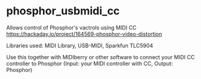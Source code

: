 # phosphor_usbmidi_cc
Allows control of Phosphor's vactrols using MIDI CC
https://hackaday.io/project/164569-phosphor-video-distortion

Libraries used: MIDI Library, USB-MIDI, Sparkfun TLC5904

Use this together with MIDIberry or other software to connect your MIDI CC controller to Phosphor
(Input: your MIDI controller with CC, Output: Phosphor)
